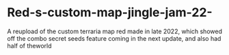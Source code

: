 # Red-s-custom-map-jingle-jam-22-
A reupload of the custom terraria map red made in late 2022, which showed off the combo secret seeds feature coming in the next update, and also had half of theworld 
